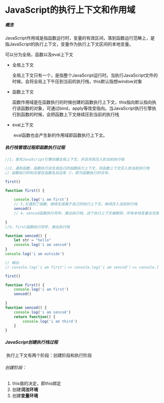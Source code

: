 # 			JavaScript的执行上下文和作用域

##### 概念

​	JavaScript作用域是指函数运行时，变量的有效区间，落到函数运行范畴上，是指JavaScript的执行上下文，变量作为执行上下文区间的本地变量。

可以分为全局，函数以及eval上下文

- 全局上下文

  ​		全局上下文只有一个，是指整个JavaScript运行时。当执行JavaScript文件的时候，会将全局上下午压到当前的执行栈，this默认指想window对象

- 函数上下文

  ​		函数作用域是在函数执行的时候创建的函数执行上下文，this指向默认指向执行该函数的对象，可通过bind，apply等改变指向。当JavaScript执行引擎执行到函数的时候，会把函数上下文继续压到当前的执行栈

- eval上下文

  ​		eval函数也会产生新的作用域即函数执行上下文。

##### 执行栈管理过程即函数执行过程

```js
//1，首先JavaScript引擎创建全局上下文，并且将其压入到当前执行栈

//2，遇到函数，函数执行会生成自己的函数执行上下文，将函数上下文压入到当前执行栈
// 函数执行的标志是在函数名后边有（），即为函数执行的讯号。

first()

function first() {
    
    console.log('i am first')
    // 3,又遇到了函数，继续生成属于自己的执行上下文，继续压入当前执行栈
    sencod()
    // 4，sencod函数执行完毕，推出执行栈，这个执行上下文被删除，所有本地变量也无效。
    
}
//5，first函数执行完毕，推出执行栈

function sencod() {
  	let str = "hello"
    console.log('i am sencod')
}
console.log('i am outside')

// 输出
// console.log('i am first'）=> console.log('i am sencod'）=> console.log('i am outside'）
```

```js
first()

function first() {
    console.log('i am first')
    sencod()
    
}
function sencod() {
    console.log('i am sencod')
    return function() {
 		console.log('i am third')       
    }
}
```



##### JavaScript创建执行栈过程

​		执行上下文有两个阶段：创建阶段和执行阶段

###### 创建阶段：

1. this值的决定，即this绑定
2. 创建**词法环境**
3. 创建**变量环境**



